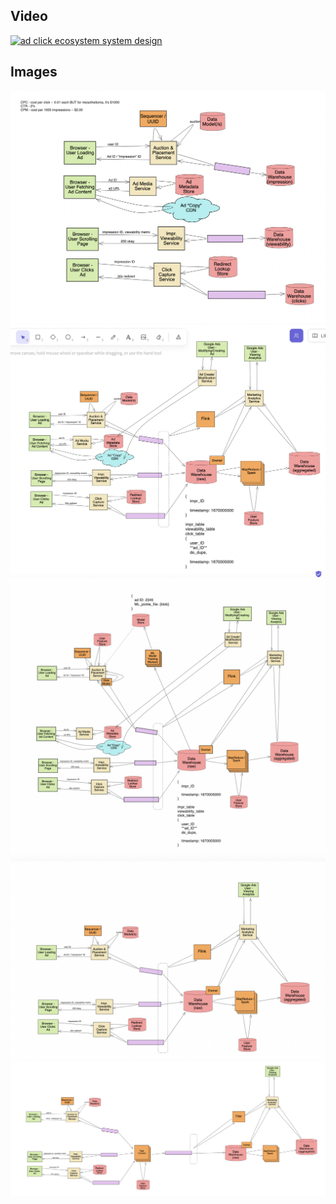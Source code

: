 

## Video

[![ad click ecosystem system design](https://img.youtube.com/vi/Rrktw4PBsvU/hqdefault.jpg)](https://www.youtube.com/watch?v=Rrktw4PBsvU)


## Images

<img src="images/FINAL_pic-1.png" alt="ad click ecosystem system design">

<img src="images/FINAL_pic-2.png" alt="ad click ecosystem system design">

<img src="images/FINAL_pic-3.png" alt="ad click ecosystem system design">

<img src="images/FIXED_pic-1.png" alt="ad click ecosystem system design">

<img src="images/FIXED_pic-2.png" alt="ad click ecosystem system design">

